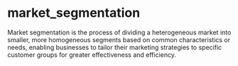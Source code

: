 # market_segmentation
Market segmentation is the process of dividing a heterogeneous market into smaller, more homogeneous segments based on common characteristics or needs, enabling businesses to tailor their marketing strategies to specific customer groups for greater effectiveness and efficiency.
